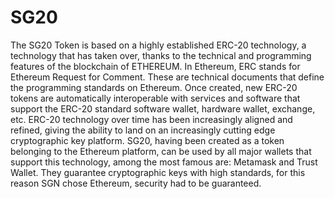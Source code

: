 # SG20
The SG20 Token is based on a highly established ERC-20 technology, a technology that has 
taken over, thanks to the technical and programming features of the blockchain
of ETHEREUM.
In Ethereum, ERC stands for Ethereum Request for Comment. These are technical documents that
define the programming standards on Ethereum. Once created, new ERC-20 tokens
are automatically interoperable with services and software that support the ERC-20 standard
software wallet, hardware wallet, exchange, etc.
ERC-20 technology over time has been increasingly aligned and refined, giving the ability to land on an increasingly cutting edge cryptographic key platform.
SG20, having been created as a token belonging to the Ethereum platform, can be used by all major wallets that support this technology, among the most famous are:
Metamask and Trust Wallet. 
They guarantee cryptographic keys with high standards, for this reason SGN chose Ethereum, security had to be guaranteed.
